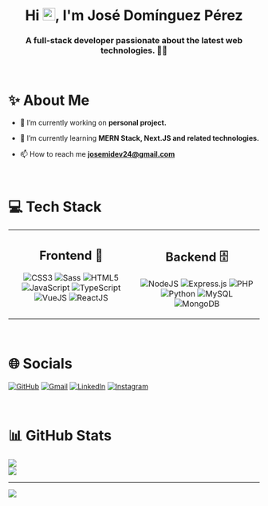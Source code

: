 <h1 align="center">Hi <img src="https://raw.githubusercontent.com/MartinHeinz/MartinHeinz/master/wave.gif" width="25">, I'm José Domínguez Pérez</h1>

<h3 align="center">A full-stack developer passionate about the latest web technologies. 👨‍💻</h3>

<br />

# ✨ About Me

- 🔭 I’m currently working on **personal project.**

- 🌱 I’m currently learning **MERN Stack, Next.JS and related technologies.**

- 📫 How to reach me **josemidev24@gmail.com**

<br />

# 💻 Tech Stack

<table><tr><td valign="top" width="50%">

<div align="center">

<h2>Frontend 🎨</h2>

![CSS3](https://img.shields.io/badge/CSS-%231572B6.svg?style=for-the-badge&logo=css3&logoColor=white) ![Sass](https://img.shields.io/badge/Sass-CC6699?style=for-the-badge&logo=sass&logoColor=white) ![HTML5](https://img.shields.io/badge/html5-%23E34F26.svg?style=for-the-badge&logo=html5&logoColor=white) ![JavaScript](https://img.shields.io/badge/JavaScript-F7DF1E?style=for-the-badge&logo=javascript&logoColor=black) ![TypeScript](https://img.shields.io/badge/TypeScript-3178C6?style=for-the-badge&logo=typescript&logoColor=white) ![VueJS](https://img.shields.io/badge/vue.js-%2335495e.svg?style=for-the-badge&logo=vuedotjs&logoColor=%234FC08D) ![ReactJS](https://img.shields.io/badge/react.js-%2320232a.svg?style=for-the-badge&logo=react&logoColor=%2361DAFB)

</div>

</td><td valign="top" width="50%">

<div align="center">

<h2>Backend 🗄️</h2>

![NodeJS](https://img.shields.io/badge/Node.js-339933?style=for-the-badge&logo=node.js&logoColor=white) ![Express.js](https://img.shields.io/badge/express.js-%23404d59.svg?style=for-the-badge&logo=express&logoColor=%2361DAFB) ![PHP](https://img.shields.io/badge/php-%23777BB4.svg?style=for-the-badge&logo=php&logoColor=white) ![Python](https://img.shields.io/badge/python-14354C?style=for-the-badge&logo=python&logoColor=ffdd54) ![MySQL](https://img.shields.io/badge/MySQL-4479A1?style=for-the-badge&logo=mysql&logoColor=white) ![MongoDB](https://img.shields.io/badge/MongoDB-%234ea94b.svg?style=for-the-badge&logo=mongodb&logoColor=white)

</div>

</td></tr></table>

<br />

# 🌐 Socials

[![GitHub](https://img.shields.io/badge/GitHub-000.svg?logo=github&logoColor=white)](https://github.com/josemiguel02) [![Gmail](https://img.shields.io/badge/Gmail-D14836.svg?logo=gmail&logoColor=white)](mailto:josemidev24@gmail.com) [![LinkedIn](https://img.shields.io/badge/LinkedIn-0077B5.svg?logo=linkedin&logoColor=white)](https://www.linkedin.com/in/jose-dominguez-perez-612238202) [![Instagram](https://img.shields.io/badge/Instagram-E4405F.svg?logo=instagram&logoColor=white)](https://instagram.com/jmdp.02)

<br />

# 📊 GitHub Stats

![](https://github-readme-streak-stats.herokuapp.com/?user=josemiguel02&theme=react&hide_border=false) <br/>
![](https://github-readme-stats.vercel.app/api/top-langs/?username=josemiguel02&theme=react&hide_border=false&include_all_commits=false&count_private=false&layout=compact)

---

[![](https://visitcount.itsvg.in/api?id=josemiguel02&icon=0&color=0)](https://visitcount.itsvg.in)

